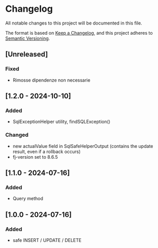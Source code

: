 # Changelog

All notable changes to this project will be documented in this file.

The format is based on [Keep a Changelog](https://keepachangelog.com/en/1.1.0/),
and this project adheres to [Semantic Versioning](https://semver.org/spec/v2.0.0.html).

## [Unreleased]

### Fixed

- Rimosse dipendenze non necessarie

## [1.2.0 - 2024-10-10]

### Added

- SqlExceptionHelper utility, findSQLException()

### Changed

- new actualValue field in SqlSafeHelperOutput (contains the update result, even if a rollback occurs)
- fj-version set to 8.6.5

## [1.1.0 - 2024-07-16]

### Added

- Query method

## [1.0.0 - 2024-07-16]

### Added

- safe INSERT / UPDATE / DELETE
